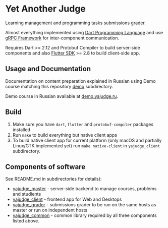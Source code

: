# Yet Another Judge 

Learning management and programming tasks submissions grader.

Almost everything implemented using 
[Dart Programming Language](https://dart.dev) and
use [gRPC Framework](https://grpc.io) for inter-component
communication.

Requires Dart >= 2.12 and Protobuf Compiler to build 
server-side components and 
also [Flutter SDK](https://flutter.dev) >= 2.8 to 
build client-side app.

## Usage and Documentation

Documentation on content preparation explained in Russian using Demo course
matching this repository [demo](./demo) subdirectory.

Demo course in Russian available at [demo.yajudge.ru](https://demo.yajudge.ru). 

## Build

 1. Make sure you have `dart`, `flutter` and `protobuf-compiler`
packages installed
 2. Run `make` to build everything but native client apps
 3. To build native client app for current platform
(only macOS and partially Linux/GTK implemented yet)
run `make native-client` in `yajudge_client` subdirectory.
 
## Components of software

See README.md in subdirectories for details):

 - [yajudge_master](./yajudge_master) - server-side backend to manage
courses, problems and studients
 - [yajudge_client](./yajudge_client) - frontend app for Web and Desktops
 - [yajudge_grader](./yajudge_grader) - submissions grader to be run on
the same hosts as master or run on independent hosts
 - [yajudge_common](./yajudge_common) - common library required by all
three components listed above.
 